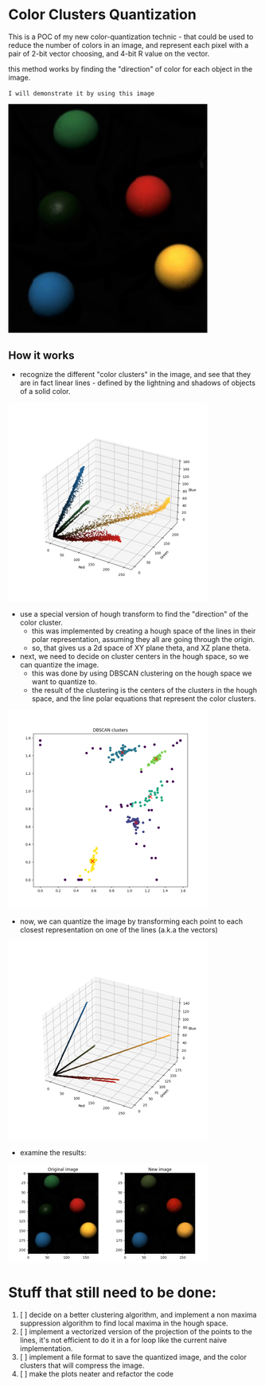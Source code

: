 # Color Clusters Quantization

This is a POC of my new color-quantization technic - that could be used to reduce the number of colors in an image, and represent each pixel with a pair of 2-bit vector choosing, and 4-bit R value on the vector.

this method works by finding the "direction" of color for each object in the image.

`I will demonstrate it by using this image`

<img alt="colored balls.png" src="media for readme/colored%20balls.png" width="400"/>

## How it works

* recognize the different "color clusters" in the image, and see that they are in fact linear lines - defined by the lightning and shadows of objects of a solid color.

<img alt="3d_histogrambefore_quantization.png" src="media for readme/3d_histogrambefore_quantization.png" width="400"/>

* use a special version of hough transform to find the "direction" of the color cluster.
  - this was implemented by creating a hough space of the lines in their polar representation, assuming they all are going through the origin.
  - so, that gives us a 2d space of XY plane theta, and XZ plane theta.
* next, we need to decide on cluster centers in the hough space, so we can quantize the image.
  - this was done by using DBSCAN clustering on the hough space we want to quantize to.
  - the result of the clustering is the centers of the clusters in the hough space, and the line polar equations that represent the color clusters.

<img alt="DBSCAN_colored balls small.jpg.png" src="media%20for%20readme%2FDBSCAN_colored%20balls%20small.jpg.png" width="400"/>

* now, we can quantize the image by transforming each point to each closest representation on one of the lines (a.k.a the vectors)

<img alt="3d_histogramafter_quantization.png" src="media for readme/3d_histogramafter_quantization.png" width="400"/>

* examine the results:

<img alt="original_and_new.png" src="media for readme/original_and_new.png" width="400"/>

# Stuff that still need to be done:
1. [ ] decide on a better clustering algorithm, and implement a non maxima suppression algorithm to find local maxima in the hough space.
2. [ ] implement a vectorized version of the projection of the points to the lines, it's not efficient to do it in a for loop like the current naive implementation.
3. [ ] implement a file format to save the quantized image, and the color clusters that will compress the image. 
4. [ ] make the plots neater and refactor the code
